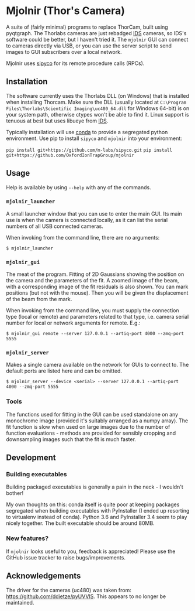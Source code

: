 # Mjolnir (Thor's Camera)

A suite of (fairly minimal) programs to replace ThorCam, built using pyqtgraph.
The Thorlabs cameras are just rebadged [IDS](https://en.ids-imaging.com/home.html) cameras, so IDS's software could be better, but I haven't tried it.
The `mjolnir` GUI can connect to cameras directly via USB, or you can use the server script to send images to GUI subscribers over a local network.

Mjolnir uses [sipyco](https://github.com/m-labs/sipyco) for its remote procedure calls (RPCs).


## Installation

The software currently uses the Thorlabs DLL (on Windows) that is installed when installing Thorcam.
Make sure the DLL (usually located at `C:\Program Files\Thorlabs\Scientific Imaging\uc480_64.dll` for Windows 64-bit) is on your system path, otherwise ctypes won't be able to find it.
Linux support is tenuous at best but uses libueye from [IDS](https://en.ids-imaging.com/download-ueye-lin64.html).


Typically installation will use [conda](https://anaconda.org/) to provide a segregated python environment.
Use pip to install `sipyco` and `mjolnir` into your environment:

`pip install git+https://github.com/m-labs/sipyco.git`
`pip install git+https://github.com/OxfordIonTrapGroup/mjolnir`


## Usage

Help is available by using `--help` with any of the commands.


### `mjolnir_launcher`

A small launcher window that you can use to enter the main GUI.
Its main use is when the camera is connected locally, as it can list the serial numbers of all USB connected cameras.

When invoking from the command line, there are no arguments:

`$ mjolnir_launcher`


### `mjolnir_gui`

The meat of the program.
Fitting of 2D Gaussians showing the position on the camera and the parameters of the fit.
A zoomed image of the beam, with a corresponding image of the fit residuals is also shown.
You can mark positions (but not with the mouse).
Then you will be given the displacement of the beam from the mark.

When invoking from the command line, you must supply the connection type (local or remote) and parameters related to that type, i.e. camera serial number for local or network arguments for remote. E.g.:

`$ mjolnir_gui remote --server 127.0.0.1 --artiq-port 4000 --zmq-port 5555`


### `mjolnir_server`

Makes a single camera available on the network for GUIs to connect to.
The default ports are listed here and can be omitted.

`$ mjolnir_server --device <serial> --server 127.0.0.1 --artiq-port 4000 --zmq-port 5555`


### Tools

The functions used for fitting in the GUI can be used standalone on any monochrome image (provided it's suitably arranged as a numpy array).
The fit function is slow when used on large images due to the number of function evaluations - methods are provided for sensibly cropping and downsampling images such that the fit is much faster.


## Development

### Building executables

Building packaged executables is generally a pain in the neck - I wouldn't bother!

My own thoughts on this: conda itself is quite poor at keeping packages segregated when building executables with PyInstaller (I ended up resorting to virtualenv instead of conda).
Python 3.6 and PyInstaller 3.4 seem to play nicely together.
The built executable should be around 80MB.


### New features?

If `mjolnir` looks useful to you, feedback is appreciated!
Please use the GitHub issue tracker to raise bugs/improvements.


## Acknowledgements

The driver for the cameras (uc480) was taken from: <https://github.com/ddietze/pyUVVIS>.
This appears to no longer be maintained.
